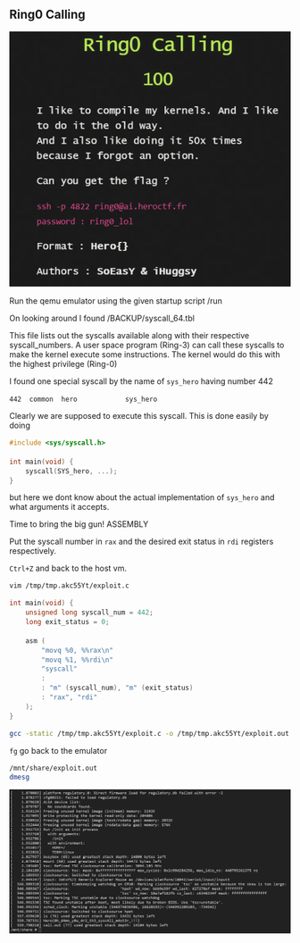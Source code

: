 ## Ring0 Calling

![task](task.png)

Run the qemu emulator using the given startup script /run

On looking around I found /BACKUP/syscall_64.tbl

This file lists out the syscalls available along with their respective syscall_numbers.
A user space program (Ring-3) can call these syscalls to make the kernel execute some instructions.
The kernel would do this with the highest privilege (Ring-0)

I found one special syscall by the name of ```sys_hero``` having number 442

```442	common	hero			sys_hero```

Clearly we are supposed to execute this syscall. This is done easily by doing
```c
#include <sys/syscall.h>

int main(void) {
    syscall(SYS_hero, ...);
}
```
but here we dont know about the actual implementation of ```sys_hero``` and what arguments it accepts.

Time to bring the big gun! ASSEMBLY

Put the syscall number in ```rax``` and the desired exit status in ```rdi``` registers respectively.

```Ctrl+Z``` and back to the host vm.

```bash
vim /tmp/tmp.akc55Yt/exploit.c
```

```c
int main(void) {
    unsigned long syscall_num = 442;
    long exit_status = 0;

    asm (
        "movq %0, %%rax\n"
        "movq %1, %%rdi\n"
        "syscall"
        :
        : "m" (syscall_num), "m" (exit_status)
        : "rax", "rdi"
    );
}
```

```bash
gcc -static /tmp/tmp.akc55Yt/exploit.c -o /tmp/tmp.akc55Yt/exploit.out
```

```fg``` go back to the emulator

```bash
/mnt/share/exploit.out
dmesg
``` 

![dmesg logs](dmesg.png)
